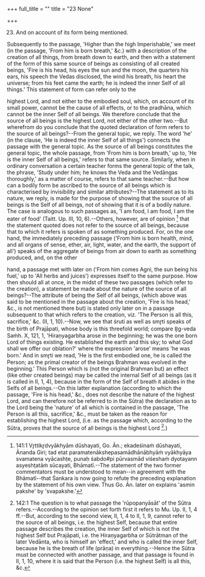 +++
full_title = ""
title = "23 None"

+++


23. And on account of its form being mentioned.

Subsequently to the passage, 'Higher than the high Imperishable,' we meet (in the passage, 'From him is born breath,' &c.) with a description of the creation of all things, from breath down to earth, and then with a statement of the form of this same source of beings as consisting of all created beings, 'Fire is his head, his eyes the sun and the moon, the quarters his ears, his speech the Vedas disclosed, the wind his breath, his heart the universe; from his feet came the earth; he is indeed the inner Self of all things.' This statement of form can refer only to the

highest Lord, and not either to the embodied soul, which, on account of its small power, cannot be the cause of all effects, or to the pradhāna, which cannot be the inner Self of all beings. We therefore conclude that the source of all beings is the highest Lord, not either of the other two.--But wherefrom do you conclude that the quoted declaration of form refers to the source of all beings?--From the general topic, we reply. The word 'he' (in the clause, 'He is indeed the inner Self of all things') connects the passage with the general topic. As the source of all beings constitutes the general topic, the whole passage, from 'From him is born breath,' up to, 'He is the inner Self of all beings,' refers to that same source. Similarly, when in ordinary conversation a certain teacher forms the general topic of the talk, the phrase, 'Study under him; he knows the Veda and the Vedāngas thoroughly,' as a matter of course, refers to that same teacher.--But how can a bodily form be ascribed to the source of all beings which is characterised by invisibility and similar attributes?--The statement as to its nature, we reply, is made for the purpose of showing that the source of all beings is the Self of all beings, not of showing that it is of a bodily nature. The case is analogous to such passages as, 'I am food, I am food, I am the eater of food' (Taitt. Up. III, 10, 6).--Others, however, are of opinion [^fn_155] that the statement quoted does not refer to the source of all beings, because that to which it refers is spoken of as something produced. For, on the one hand, the immediately preceding passage ('From him is born health, mind, and all organs of sense, ether, air, light, water, and the earth, the support of all') speaks of the aggregate of beings from air down to earth as something produced, and, on the other

[^fn_155]: 141:1 Vr̥ttikr̥dvyākhyām dūshayati, Go. Ān.; ekadeśinaṁ dūshayati, Ānanda Giri; tad etat paramatenākshepasamādhānābhyāṁ vyākhyāya svamatena vyācashṭe, punaḥ śabdo#pi pūrvasmād viśeshaṁ dyotayann asyeshṭatāṁ sūcayati, Bhāmatī.--The statement of the two former commentators must be understood to mean--in agreement with the Bhāmatī--that Śankara is now going to refute the preceding explanation by the statement of his own view. Thus Go. Ān. later on explains 'asmin pakshe' by 'svapakshe.'

hand, a passage met with later on ('From him comes Agni, the sun being his fuel,' up to 'All herbs and juices') expresses itself to the same purpose. How then should all at once, in the midst of these two passages (which refer to the creation), a statement be made about the nature of the source of all beings?--The attribute of being the Self of all beings, (which above was said to be mentioned in the passage about the creation, 'Fire is his head,' &c., is not mentioned there but) is stated only later on in a passage subsequent to that which refers to the creation, viz. 'The Person is all this, sacrifice,' &c. (II, 1, 10).--Now, we see that śruti as well as smr̥ti speaks of the birth of Prajāpati, whose body is this threefold world; compare R̥g-veda Saṁh. X, 121, 1, 'Hiraṇyagarbha arose in the beginning; he was the one born Lord of things existing. He established the earth and this sky; to what God shall we offer our oblation?' where the expression 'arose' means 'he was born.' And in smr̥ti we read, 'He is the first embodied one, he is called the Person; as the primal creator of the beings Brahman was evolved in the beginning.' This Person which is (not the original Brahman but) an effect (like other created beings) may be called the internal Self of all beings (as it is called in II, 1, 4), because in the form of the Self of breath it abides in the Selfs of all beings.--On this latter explanation (according to which the passage, 'Fire is his head,' &c., does not describe the nature of the highest Lord, and can therefore not be referred to in the Sūtra) the declaration as to the Lord being the 'nature' of all which is contained in the passage, 'The Person is all this, sacrifice,' &c., must be taken as the reason for establishing the highest Lord, (i.e. as the passage which, according to the Sūtra, proves that the source of all beings is the highest Lord [^fn_156].)

[^fn_156]: 142:1 The question is to what passage the 'rūpopanyāsāt' of the Sūtra refers.--According to the opinion set forth first it refers to Mu. Up. II, 1, 4 ff.--But, according to the second view, II, 1, 4 to II, 1, 9, cannot refer to the source of all beings, i.e. the highest Self, because that entire passage describes the creation, the inner Self of which is not the highest Self but Prajāpati, i.e. the Hiraṇyagarbha or Sūtrātman of the later Vedānta, who is himself an  'effect,' and who is called the inner Self, because he is the breath of life (prāṇa) in everything.--Hence the Sūtra must be connected with another passage, and that passage is found in II, 1, 10, where it is said that the Person (i.e. the highest Self) is all this, &c.

